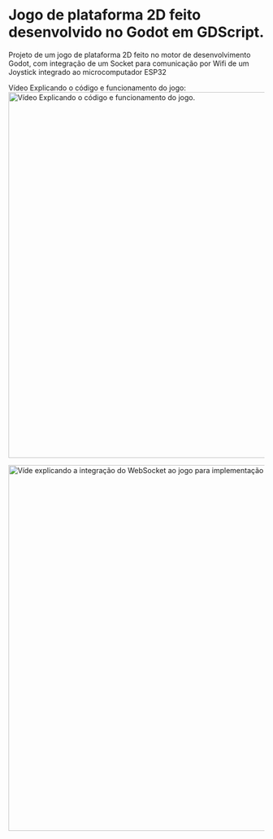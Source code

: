 # Jogo de plataforma 2D feito desenvolvido no Godot em GDScript.
Projeto de um jogo de plataforma 2D feito no motor de desenvolvimento Godot, com integração de um Socket para comunicação por Wifi de um Joystick integrado ao microcomputador ESP32

Vídeo Explicando o código e funcionamento do jogo:
<a href="http://www.youtube.com/watch?feature=player_embedded&v=hrZgkQrk2PI" target="_blank"><img src="http://img.youtube.com/vi/hrZgkQrk2PI/0.jpg" alt="Vídeo Explicando o código e funcionamento do jogo." width="1280" height="720" border="0" /></a>

<a href="http://www.youtube.com/watch?feature=player_embedded&v=qPOvL-rZ23g" target="_blank"><img src="http://img.youtube.com/vi/qPOvL-rZ23g/0.jpg" alt="Víde explicando a integração do WebSocket ao jogo para implementação do Joystick" width="1280" height="720" border="0" /></a>
